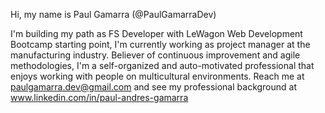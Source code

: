 Hi, my name is Paul Gamarra (@PaulGamarraDev)

I'm building my path as FS Developer with LeWagon Web Development Bootcamp starting point, I'm currently working as project manager at the manufacturing industry.
Believer of continuous improvement and agile methodologies, I'm a self-organized and auto-motivated professional that enjoys working with people on multicultural environments.
Reach me at paulgamarra.dev@gmail.com and see my professional background at www.linkedin.com/in/paul-andres-gamarra

<!---
PaulGamarraDev/PaulGamarraDev is a ✨ special ✨ repository because its `README.md` (this file) appears on your GitHub profile.
You can click the Preview link to take a look at your changes.
--->
